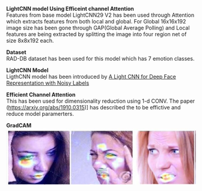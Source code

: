 **LightCNN model Using Efficeint channel Attention**
<br>
Features from base model LightCNN29 V2 has been used through Attention which extracts features from both local and global.
For Global 16x16x192 image size has been gone through GAP(Global Average Polling) and Local features are being extracted by splitting the image into four region net of size 8x8x192 each.



**Dataset**
<br>
RAD-DB dataset has been used for this model which has 7 emotion classes.

**LightCNN Model**
<BR>
LigthCNN model has been introduced by [ A Light CNN for Deep Face Representation with Noisy Labels ]([https://example.com](https://arxiv.org/abs/1511.02683))

**Efficient Channel Attention**
<br>
This has been used for dimensionality reduction using 1-d CONV. The paper (https://arxiv.org/abs/1910.0315)] has described the to be effictive and reduce model paramerters.

**GradCAM**
<br>
![Gradcam](Gradcam.JPG)

